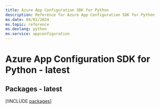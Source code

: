 ```yaml
---
title: Azure App Configuration SDK for Python
description: Reference for Azure App Configuration SDK for Python
ms.date: 04/01/2024
ms.topic: reference
ms.devlang: python
ms.service: appconfiguration
---
```

# Azure App Configuration SDK for Python - latest
## Packages - latest
[!INCLUDE [packages](app-configuration-index.md)]